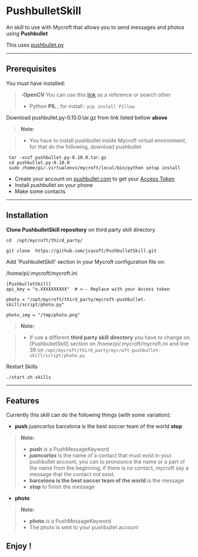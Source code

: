 **PushbulletSkill**
===================


An skill to use with Mycroft that allows you to send messages and photos using **Pushbullet**

This uses  [pushbullet.py](https://pypi.python.org/packages/7d/a8/7fbed382824e84a51dfdc13315d9171fb6dc0670803ccb400931b9e3465b/pushbullet.py-0.10.0.tar.gz#md5=24db6917a12e1c9b3fecca102615376b)


----------

Prerequisites
-------------
You must have installed:
>-**OpenCV** You can use this [link](http://www.pyimagesearch.com/2015/02/23/install-opencv-and-python-on-your-raspberry-pi-2-and-b/)  as a reference or search other
> - Python **PIL** , for install :  `pip install Pillow` 

Download pushbullet.py-0.10.0.tar.gz from link listed bellow **above**

> **Note:**

> - You have to install pushbullet inside Mycroft virtual environment, for that do the following, download pushbullet

     tar -xvzf pushbullet.py-0.10.0.tar.gz
     cd pushbullet.py-0.10.0
     sudo /home/pi/.virtualenvs/mycroft/local/bin/python setup install

- Create your account on  [pushbullet.com](https://www.pushbullet.com/) to get your [Access Token](https://www.pushbullet.com/#settings)
- Install pushbullet on your phone 
- Make some contacts





----------


Installation
-------------------
**Clone PushbulletSkill repository** on third party skill directory

    cd  /opt/mycroft/third_party/

    git clone  https://github.com/jcasoft/PushbulletSkill.git

<i class="icon-cog"></i>Add 'PushbulletSkill' section in your Mycroft configuration file on: 

/home/pi/.mycroft/mycroft.ini

    [PushbulletSkill]
    api_key = "o.XXXXXXXXXX"  # <-- Replace with your Access token
    
    photo = "/opt/mycroft/third_party/mycroft-pushbullet-skill/script/photo.py"
    
    photo_img = "/tmp/photo.png"

> **Note:**

> - If use a different **third party skill directory** you have to change on [PushbulletSkill] section on /home/pi/.mycroft/mycroft.ini 
> and line 39 on 
> `/opt/mycroft/third_party/mycroft-pushbullet-skill/script/photo.py`

Restart Skills

    ./start.sh skills


----------


Features
--------------------

Currently this skill can do the following things (with some variation):

- **push** *juancarlos* barcelona is the best soccer team of the world **stop**
  

 > **Note:**
> - **push** is a PushMessageKeyword
> - ***juancarlos***  is the name of a contact that must exist in your pushbullet account, you can to pronounce the name or a part of the name from the beginning, if there is no contact, mycroft say a message that the contact not exist.
> -  **barcelona is the best soccer team of the world** is the message
> - **stop** to finish the message

- **photo**
 > **Note:**
> - **photo** is a PushMessageKeyword
> - The photo is sent to your pushbullet account



**Enjoy !**
--------

